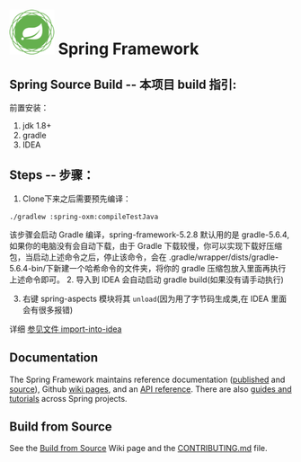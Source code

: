 # <img src="src/docs/asciidoc/images/spring-framework.png" width="80" height="80"> Spring Framework 


## Spring Source Build -- 本项目 build 指引:
前置安装：
1. jdk 1.8+
2. gradle
3. IDEA 

## Steps -- 步骤：

1. Clone下来之后需要预先编译：
```shell script
./gradlew :spring-oxm:compileTestJava
```
该步骤会启动 Gradle 编译，spring-framework-5.2.8 默认用的是 gradle-5.6.4, 如果你的电脑没有会自动下载，由于 Gradle 下载较慢，你可以实现下载好压缩包，当启动上述命令之后，停止该命令，会在 .gradle/wrapper/dists/gradle-5.6.4-bin/下新建一个哈希命令的文件夹，将你的 gradle 压缩包放入里面再执行上述命令即可。
2. 导入到 IDEA 会自动启动 gradle build(如果没有请手动执行)

3. 右键 spring-aspects 模块将其 `unload`(因为用了字节码生成类,在 IDEA 里面会有很多报错)

详细 [参见文件 import-into-idea](./import-into-idea.md)


## Documentation

The Spring Framework maintains reference documentation ([published](https://docs.spring.io/spring-framework/docs/current/spring-framework-reference/) and [source](src/docs/asciidoc)), Github [wiki pages](https://github.com/spring-projects/spring-framework/wiki), and an
[API reference](https://docs.spring.io/spring-framework/docs/current/javadoc-api/). There are also [guides and tutorials](https://spring.io/guides) across Spring projects.

## Build from Source

See the [Build from Source](https://github.com/spring-projects/spring-framework/wiki/Build-from-Source) Wiki page and the [CONTRIBUTING.md](CONTRIBUTING.md) file.
